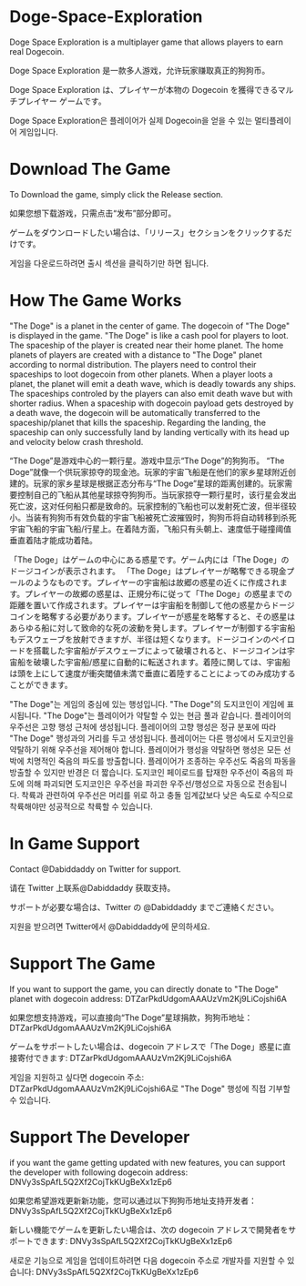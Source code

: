 # Doge-Space-Exploration
Doge Space Exploration is a multiplayer game that allows players to earn real Dogecoin. 

Doge Space Exploration 是一款多人游戏，允许玩家赚取真正的狗狗币。

Doge Space Exploration は、プレイヤーが本物の Dogecoin を獲得できるマルチプレイヤー ゲームです。

Doge Space Exploration은 플레이어가 실제 Dogecoin을 얻을 수 있는 멀티플레이어 게임입니다.

# Download The Game
To Download the game, simply click the Release section.

如果您想下载游戏，只需点击“发布”部分即可。

ゲームをダウンロードしたい場合は、「リリース」セクションをクリックするだけです。

게임을 다운로드하려면 출시 섹션을 클릭하기만 하면 됩니다.

# How The Game Works
"The Doge" is a planet in the center of game. The dogecoin of "The Doge" is displayed in the game. "The Doge" is like a cash pool for players to loot. The spaceship of the player is created near their home planet. The home planets of players are created with a distance to "The Doge" planet according to normal distribution. The players need to control their spaceships to loot dogecoin from other planets. When a player loots a planet, the planet will emit a death wave, which is deadly towards any ships. The spaceships controled by the players can also emit death wave but with shorter radius. When a spaceship with dogecoin payload gets destroyed by a death wave, the dogecoin will be automatically transferred to the spaceship/planet that kills the spaceship. Regarding the landing, the spaceship can only successfully land by landing vertically with its head up and velocity below crash threshold.

“The Doge”是游戏中心的一颗行星。游戏中显示“The Doge”的狗狗币。 “The Doge”就像一个供玩家掠夺的现金池。玩家的宇宙飞船是在他们的家乡星球附近创建的。玩家的家乡星球是根据正态分布与“The Doge”星球的距离创建的。玩家需要控制自己的飞船从其他星球掠夺狗狗币。当玩家掠夺一颗行星时，该行星会发出死亡波，这对任何船只都是致命的。玩家控制的飞船也可以发射死亡波，但半径较小。当装有狗狗币有效负载的宇宙飞船被死亡波摧毁时，狗狗币将自动转移到杀死宇宙飞船的宇宙飞船/行星上。在着陆方面，飞船只有头朝上、速度低于碰撞阈值垂直着陆才能成功着陆。

「The Doge」はゲームの中心にある惑星です。ゲーム内には「The Doge」のドージコインが表示されます。 「The Doge」はプレイヤーが略奪できる現金プールのようなものです。プレイヤーの宇宙船は故郷の惑星の近くに作成されます。プレイヤーの故郷の惑星は、正規分布に従って「The Doge」の惑星までの距離を置いて作成されます。プレイヤーは宇宙船を制御して他の惑星からドージコインを略奪する必要があります。プレイヤーが惑星を略奪すると、その惑星はあらゆる船に対して致命的な死の波動を発します。プレイヤーが制御する宇宙船もデスウェーブを放射できますが、半径は短くなります。ドージコインのペイロードを搭載した宇宙船がデスウェーブによって破壊されると、ドージコインは宇宙船を破壊した宇宙船/惑星に自動的に転送されます。着陸に関しては、宇宙船は頭を上にして速度が衝突閾値未満で垂直に着陸することによってのみ成功することができます。

"The Doge"는 게임의 중심에 있는 행성입니다. "The Doge"의 도지코인이 게임에 표시됩니다. "The Doge"는 플레이어가 약탈할 수 있는 현금 풀과 같습니다. 플레이어의 우주선은 고향 행성 근처에 생성됩니다. 플레이어의 고향 행성은 정규 분포에 따라 "The Doge" 행성과의 거리를 두고 생성됩니다. 플레이어는 다른 행성에서 도지코인을 약탈하기 위해 우주선을 제어해야 합니다. 플레이어가 행성을 약탈하면 행성은 모든 선박에 치명적인 죽음의 파도를 방출합니다. 플레이어가 조종하는 우주선도 죽음의 파동을 방출할 수 있지만 반경은 더 짧습니다. 도지코인 페이로드를 탑재한 우주선이 죽음의 파도에 의해 파괴되면 도지코인은 우주선을 파괴한 우주선/행성으로 자동으로 전송됩니다. 착륙과 관련하여 우주선은 머리를 위로 하고 충돌 임계값보다 낮은 속도로 수직으로 착륙해야만 성공적으로 착륙할 수 있습니다.

# In Game Support
Contact @Dabiddaddy on Twitter for support.

请在 Twitter 上联系@Dabiddaddy 获取支持。

サポートが必要な場合は、Twitter の @Dabiddaddy までご連絡ください。

지원을 받으려면 Twitter에서 @Dabiddaddy에 문의하세요.

# Support The Game
If you want to support the game, you can directly donate to "The Doge" planet with dogecoin address: DTZarPkdUdgomAAAUzVm2Kj9LiCojshi6A

如果您想支持游戏，可以直接向“The Doge”星球捐款，狗狗币地址：DTZarPkdUdgomAAAUzVm2Kj9LiCojshi6A

ゲームをサポートしたい場合は、dogecoin アドレスで「The Doge」惑星に直接寄付できます: DTZarPkdUdgomAAAUzVm2Kj9LiCojshi6A

게임을 지원하고 싶다면 dogecoin 주소: DTZarPkdUdgomAAAUzVm2Kj9LiCojshi6A로 "The Doge" 행성에 직접 기부할 수 있습니다.

# Support The Developer
if you want the game getting updated with new features, you can support the developer with following dogecoin address: DNVy3sSpAfL5Q2Xf2CojTkKUgBeXx1zEp6

如果您希望游戏更新新功能，您可以通过以下狗狗币地址支持开发者：DNVy3sSpAfL5Q2Xf2CojTkKUgBeXx1zEp6

新しい機能でゲームを更新したい場合は、次の dogecoin アドレスで開発者をサポートできます: DNVy3sSpAfL5Q2Xf2CojTkKUgBeXx1zEp6

새로운 기능으로 게임을 업데이트하려면 다음 dogecoin 주소로 개발자를 지원할 수 있습니다: DNVy3sSpAfL5Q2Xf2CojTkKUgBeXx1zEp6


